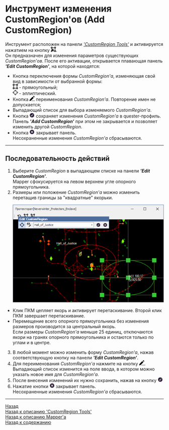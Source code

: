 # **Инструмент изменения CustomRegion'ов (Add CustomRegion)**

Инструмент расположен на панели [*'CustomRegion Tools'*](Mapper-CustomRegionTools-RU.md) и активируется нажатием на кнопку ![EditCustomRegion](img/icons/miniEditCR.png).   
Он предназначен для изменения параметров существующих *CustomRegion'ов*.
После его активации, открывается плавающая панель ***'Edit CustomRegion'***, на которой находятся:

- Кнопка переключения формы *CustomRegion'а*, изменяющая свой вид в зависимости от выбранной формы:  
  ![RectangularCR](img/icons/miniRectCR.png) - прямоугольный;  
  ![EllipticalCR](img/icons/miniEllipceCR.png) - эллиптический.
- Кнопка ![RenameCR](img/icons/miniPen.png) переименования *CustomRegion'а*.
  Повторение имен не допускается;
- Выпадающий список для выбора изменяемого *CustomRegion'а*.  
- Кнопка ![Accept](img/icons/miniValid.png) сохраняет изменения *CustomRegion'a* в quester-профиль. Панель ***'Add CustomRegion'*** при этом не закрывается и позволяет изменить другой *CustomRegion*.
- Кнопка ![Close](img/icons/miniCancel.png) закрывает панель.  
  Несохраненные изменения *CustomRegion'а* сбрасываются.

---

## **Последовательность действий**

1. Выберите *CustomRegion* в выпадающем списке на панели ***'Edit CustomRegion'***.  
   Mapper сфокусируется на левом верхнем угле опорного прямоугольника.
2. Размеры или положение *CustomRegion'а* можно изменить перетащив границы за "квадратные" якорьки.  
   <p align="center"><img src="img/CustomRegionTools/EditCR-Move.png"></p>
  - Клик ПКМ цепляет якорь и активирует перетаскивание. Второй клик ПКМ завершает перетаскивание.  
  - Перемещение всего опорного прямоугольника без изменения размеров производится за центральный якорь.  
  Если размеры *CustomRegion'а* меньше 25 единиц, отключаются якори на гранях опорного прямоугольника и остаются только по углам и в центре.  
  <!--  <p align="center"><img src="img/CustomRegionTools/Add-BaseAnchors.png"></p> -->   
3. В любой момент можно изменить форму *CustomRegion'а*, нажав соответствующую кнопку на панели ***'Edit CustomRegion'***.
4. Для переименования *CustomRegion'а* нажмите на кнопку ![RenameCR](img/icons/miniPen.png).  
  Выпадающий список изменится на поле ввода, в котором можно указать новое имя для *CustomRegion'а*.
5. После внесения изменений их нужно сохранить, нажав на кнопку ![Accept](img/icons/miniValid.png)
6. Нажатие кнопки ![Close](img/icons/miniCancel.png) закрывает панель.  
  Несохраненные изменения *CustomRegion'а* сбрасываются.

<!-- 
1. Размеры и *CustomRegion* задается путем указания двух противоположных углов опорного прямоугольника, охватывающего нужную область. Например, левым нижним и правым верхним углами.
   - Кликните правой кнопки мыши (ПКМ) в любом месте на Mapper'e для задания первого угла опорного прямоугольника.  
   В отличие от [штатного Mapper'а](https://www.neverwinter-bot.com/forums/viewtopic.php?p=43909#p43909) можно начинать разметку с любого угла, а не только с левого верхнего.
   - Кликните ПКМ второй раз, для задания противоположного угла опорного прямоугольника.
   - Нажатие ``Escape`` сбросить опорный прямоугольник и оба угла нужно будет задавать снова.
2. После задания опорного прямоугольника его размеры или положение можно изменить перетащив границы за "квадратные" якорьки.  
   <p align="center"><img src="img/CustomRegionTools/EditCR-Move.png"></p>
  - Клик ПКМ цепляет якорь и активирует перетаскивание. Второй клик ПКМ завершает перетаскивание.  
  - Перемещение всего опорного прямоугольника без изменения размеров производится за центральный якорь.  
  Если размеры *CustomRegion'а* меньше 25 единиц, отключаются якори на гранях опорного прямоугольника и остаются только по углам и в центре.  
    <p align="center"><img src="img/CustomRegionTools/Add-BaseAnchors.png"></p>   
3. В любой момент можно изменить форму *CustomRegion'а*, нажав соответствующую кнопку на панели ***'Add CustomRegion'***.
4. Наконец, следует задать имя *CustomRegion'y* и нажать на кнопку с ![AddCustomRegion](img/icons/miniAdd.png). -->

---

<a href="javascript:history.back()">Назад</a>  
[Назад к описанию 'CustomRegion Tools'](Mapper-CustomRegionTools-RU.md)  
[Назад к описанию Mapper'a](Mapper-RU.md)  
[Назад к содержанию](../../index.md)